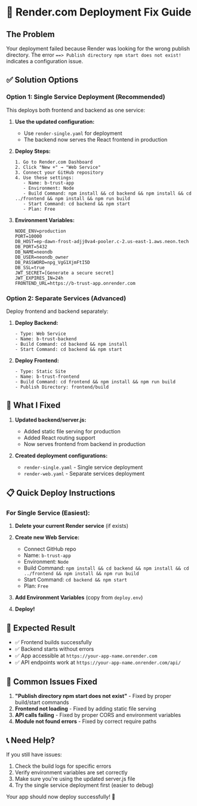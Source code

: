 # 🚀 Render.com Deployment Fix Guide

## The Problem
Your deployment failed because Render was looking for the wrong publish directory. The error `==> Publish directory npm start does not exist!` indicates a configuration issue.

## ✅ Solution Options

### Option 1: Single Service Deployment (Recommended)

This deploys both frontend and backend as one service:

1. **Use the updated configuration:**
   - Use `render-single.yaml` for deployment
   - The backend now serves the React frontend in production

2. **Deploy Steps:**
   ```
   1. Go to Render.com Dashboard
   2. Click "New +" → "Web Service"
   3. Connect your GitHub repository
   4. Use these settings:
      - Name: b-trust-app
      - Environment: Node
      - Build Command: npm install && cd backend && npm install && cd ../frontend && npm install && npm run build
      - Start Command: cd backend && npm start
      - Plan: Free
   ```

3. **Environment Variables:**
   ```
   NODE_ENV=production
   PORT=10000
   DB_HOST=ep-dawn-frost-adjj0va4-pooler.c-2.us-east-1.aws.neon.tech
   DB_PORT=5432
   DB_NAME=neondb
   DB_USER=neondb_owner
   DB_PASSWORD=npg_VgG1XjmFtI5D
   DB_SSL=true
   JWT_SECRET=[Generate a secure secret]
   JWT_EXPIRES_IN=24h
   FRONTEND_URL=https://b-trust-app.onrender.com
   ```

### Option 2: Separate Services (Advanced)

Deploy frontend and backend separately:

1. **Deploy Backend:**
   ```
   - Type: Web Service
   - Name: b-trust-backend
   - Build Command: cd backend && npm install
   - Start Command: cd backend && npm start
   ```

2. **Deploy Frontend:**
   ```
   - Type: Static Site
   - Name: b-trust-frontend
   - Build Command: cd frontend && npm install && npm run build
   - Publish Directory: frontend/build
   ```

## 🔧 What I Fixed

1. **Updated backend/server.js:**
   - Added static file serving for production
   - Added React routing support
   - Now serves frontend from backend in production

2. **Created deployment configurations:**
   - `render-single.yaml` - Single service deployment
   - `render-web.yaml` - Separate services deployment

## 📋 Quick Deploy Instructions

### For Single Service (Easiest):

1. **Delete your current Render service** (if exists)
2. **Create new Web Service:**
   - Connect GitHub repo
   - Name: `b-trust-app`
   - Environment: `Node`
   - Build Command: `npm install && cd backend && npm install && cd ../frontend && npm install && npm run build`
   - Start Command: `cd backend && npm start`
   - Plan: `Free`

3. **Add Environment Variables** (copy from `deploy.env`)

4. **Deploy!**

## 🎯 Expected Result

- ✅ Frontend builds successfully
- ✅ Backend starts without errors
- ✅ App accessible at `https://your-app-name.onrender.com`
- ✅ API endpoints work at `https://your-app-name.onrender.com/api/`

## 🐛 Common Issues Fixed

1. **"Publish directory npm start does not exist"** - Fixed by proper build/start commands
2. **Frontend not loading** - Fixed by adding static file serving
3. **API calls failing** - Fixed by proper CORS and environment variables
4. **Module not found errors** - Fixed by correct require paths

## 📞 Need Help?

If you still have issues:
1. Check the build logs for specific errors
2. Verify environment variables are set correctly
3. Make sure you're using the updated server.js file
4. Try the single service deployment first (easier to debug)

Your app should now deploy successfully! 🎉

